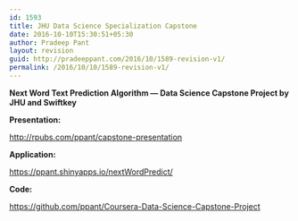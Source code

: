 ```yaml
---
id: 1593
title: JHU Data Science Specialization Capstone
date: 2016-10-10T15:30:51+05:30
author: Pradeep Pant
layout: revision
guid: http://pradeeppant.com/2016/10/1589-revision-v1/
permalink: /2016/10/10/1589-revision-v1/
---
```

**Next Word Text Prediction Algorithm &#8212; Data Science Capstone Project by JHU and Swiftkey**

**Presentation:**

http://rpubs.com/ppant/capstone-presentation

**Application:**

<https://ppant.shinyapps.io/nextWordPredict/>

**Code:**

<https://github.com/ppant/Coursera-Data-Science-Capstone-Project>

&nbsp;